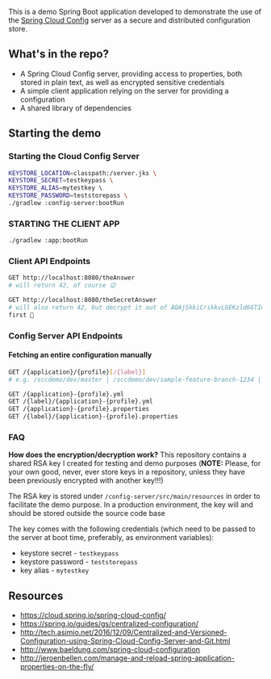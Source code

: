 This is a demo Spring Boot application developed to demonstrate the use of the [Spring Cloud Config](https://cloud.spring.io/spring-cloud-config/) server as a secure and distributed configuration store. 

## What's in the repo?

* A Spring Cloud Config server, providing access to properties, both stored in plain text, as well as encrypted sensitive credentials
* A simple client application relying on the server for providing a configuration
* A shared library of dependencies

## Starting the demo

### Starting the Cloud Config Server 

```bash
KEYSTORE_LOCATION=classpath:/server.jks \
KEYSTORE_SECRET=testkeypass \
KEYSTORE_ALIAS=mytestkey \ 
KEYSTORE_PASSWORD=teststorepass \
./gradlew :config-server:bootRun
```

### STARTING THE CLIENT APP

```bash
./gradlew :app:bootRun
```

### Client API Endpoints

```bash
GET http://localhost:8080/theAnswer
# will return 42, of course 😉

GET http://localhost:8080/theSecretAnswer
# will also return 42, but decrypt it out of AQAjSkkiCrikkvLGEKzld6GTIm6Q87iLKVGRGFZOD+bUTPUGgNmu65QTADEnBRBu89UXh9HER/96irs7LYX6FAWnZoirkSPWqOYkx4XC3lA/iVoa3/P7N4tIEh1SwtraKWP6GUs1GWuZBFIGNmaegKGFBsnej09rLSyRG2ARxWoJ2fJN9xSInwG0DceR9CBxYQjnY1RDP8o/OJSg0Ad0HhYmD6sMRbvLz1O5COLVnJZa4LRK4U/K7omSA2D1wNR8KiiZgZSRgsuUSFnCZ4/3i/faDTwJmuIJaLL5k+wR2BhqykvG19RyAN/uE74yEMHcL4JJ12SRupPzn74QEQkmmTsGXGyKYcMRsMvE9NRsc95s3HguSl2dXmb3GqEb+yHT2h0= 
first 🚀
```

### Config Server API Endpoints

#### Fetching an entire configuration manually
```bash
GET /{application}/{profile}[/{label}]
# e.g. /sccdemo/dev/master | /sccdemo/dev/sample-feature-branch-1234 | /sccdemo/prod | /sccdemo/dev,prod

GET /{application}-{profile}.yml
GET /{label}/{application}-{profile}.yml
GET /{application}-{profile}.properties
GET /{label}/{application}-{profile}.properties
```

### FAQ

**How does the encryption/decryption work?**
This repository contains a shared RSA key I created for testing and demo purposes (**NOTE:** Please, for your own good, never, ever store keys in a repository, unless they have been previously encrypted with another key!!!)

The RSA key is stored under `/config-server/src/main/resources` in order to facilitate the demo purpose. In a production environment, the key will and should be stored outside the source code base

The key comes with the following credentials (which need to be passed to the server at boot time, preferably, as environment variables):

* keystore secret - `testkeypass`
* keystore password - `teststorepass`
* key alias - `mytestkey`

## Resources

* https://cloud.spring.io/spring-cloud-config/
* https://spring.io/guides/gs/centralized-configuration/
* http://tech.asimio.net/2016/12/09/Centralized-and-Versioned-Configuration-using-Spring-Cloud-Config-Server-and-Git.html
* http://www.baeldung.com/spring-cloud-configuration
* http://jeroenbellen.com/manage-and-reload-spring-application-properties-on-the-fly/

